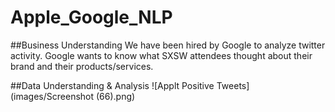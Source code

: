 # Apple_Google_NLP

##Business Understanding 
We have been hired by Google to analyze twitter activity. Google wants to know what SXSW attendees thought about their brand and their products/services. 

##Data Understanding & Analysis
![Applt Positive Tweets](images/Screenshot (66).png)
